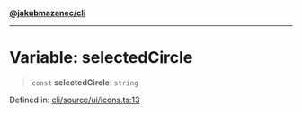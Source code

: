 [**@jakubmazanec/cli**](../../../README.md)

---

# Variable: selectedCircle

> `const` **selectedCircle**: `string`

Defined in:
[cli/source/ui/icons.ts:13](https://github.com/jakubmazanec/tools/blob/4a8f82fa13ce52bb52e412e9ac98b543cce14fc2/packages/cli/source/ui/icons.ts#L13)
